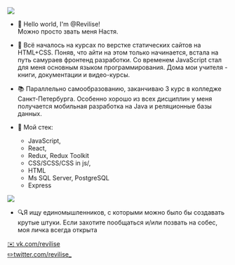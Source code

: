  <img src="https://www.codewars.com/users/Revilise/badges/small"/>

- 👋 Hello world, I'm @Revilise!          
Можно просто звать меня Настя.

- 🌱 Всё началось на курсах по верстке статических сайтов на HTML+CSS. Поняв, что айти на этом только начинается, встала на путь самураев фронтенд разработки. Со временем JavaScript стал для меня основным языком программирования. Дома мои учителя - книги, документации и видео-курсы.
- 📚 Параллельно самообразованию, заканчиваю 3 курс в колледже Санкт-Петербурга. Особенно хорошо из всех дисциплин у меня получается мобильная разработка на Java и реляционные базы данных. 
- 💾 Мой стек:
  - JavaScript,  
  - React,
  - Redux, Redux Toolkit
  - CSS/SCSS/CSS in js/,
  - HTML
  - Ms SQL Server, PostgreSQL
  - Express

<img src="https://img.shields.io/badge/Ask%20me-anything-1abc9c.svg"/>

- 🔍Я ищу единомышленников, с которыми можно было бы создавать крутые штуки.
Если захотите пообщаться и/или позвать на собес, моя личка всегда открыта 

<a target="_blank" href="https://vk.com/revilise">✉️ vk.com/revilise </a><br/>
<a target="_blank" href="https://twitter.com/revilise_">✏️twitter.com/revilise_</a>
